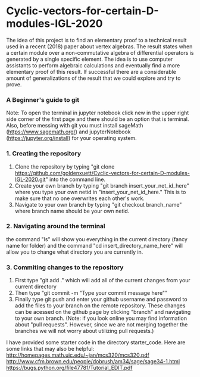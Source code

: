 # Cyclic-vectors-for-certain-D-modules-IGL-2020
The idea of this project is to find an elementary proof to a technical result used in a recent (2018) paper about vertex algebras. The result states when a certain module over a non-commutative algebra of differential operators is generated by a single specific element. The idea is to use computer assistants to perform algebraic calculations and eventually find a more elementary proof of this result. If successful there are a considerable amount of generalizations of the result that we could explore and try to prove.

### A Beginner's guide to git
Note: To open the terminal in jupyter notebook click new in the upper right side corner of the first page and there should be an option that is terminal.
Also, before messing with git you must install sageMath (https://www.sagemath.org/) and jupyterNotebook (https://jupyter.org/install) for your operating system. 

### 1. Creating the repository
1. Clone the repository by typing "git clone https://github.com/goldenxuett/Cyclic-vectors-for-certain-D-modules-IGL-2020.git" into the command line.
2. Create your own branch by typing "git branch insert_your_net_id_here" where you type your own netid in "insert_your_net_id_here." This is to make sure that no one overwrites each other's work.
3. Navigate to your own branch by typing "git checkout branch_name" where branch name should be your own netid.

### 2. Navigating around the terminal
the command "ls" will show you everything in the current directory (fancy name for folder) and the command "cd insert_directory_name_here" will allow you to change what directory you are currently in. 

### 3. Commiting changes to the repository
1. First type "git add ." which will add all of the current changes from your current directory
2. Then type "git commit -m "Type your commit message here""
3. Finally type git push and enter your github username and password to add the files to your branch on the remote repository. These changes can be acessed on the github page by clicking "branch" and navigating to your own branch. 
(Note: if you look online you may find information about "pull requests". However, since we are not merging together the branches we will not worry about utilizing pull requests.)

I have provided some starter code in the directory starter_code. Here are some links that may also be helpful:
http://homepages.math.uic.edu/~jan/mcs320/mcs320.pdf
http://www.cfm.brown.edu/people/dobrush/am34/sage/sage34-1.html
https://bugs.python.org/file47781/Tutorial_EDIT.pdf
